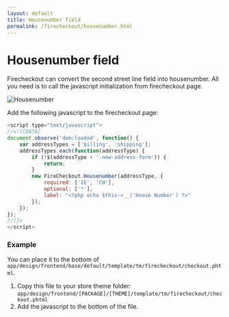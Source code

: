 ```yaml
---
layout: default
title: Housenumber field
permalink: /firecheckout/housenumber.html
---
```


# Housenumber field

Firecheckout can convert the second street line field into housenumber.
All you need is to call the javascript initialization from firecheckout page.

![Housenumber](https://i.cloudup.com/Xyf-odeu37-3000x3000.png)

Add the following javascript to the firecheckout page:

```javascript
<script type="text/javascript">
//<![CDATA[
document.observe('dom:loaded', function() {
    var addressTypes = ['billing', 'shipping'];
    addressTypes.each(function(addressType) {
        if (!$(addressType + '-new-address-form')) {
            return;
        }
        new FireCheckout.Housenumber(addressType, {
            required: ['IE', 'CH'],
            optional: ['*'],
            label: "<?php echo $this->__('House Number') ?>"
        });
    });
});
//]]>
</script>
```

### Example

You can place it to the bottom of `app/design/frontend/base/default/template/tm/firecheckout/checkout.phtml`.

1. Copy this file to your store theme folder: `app/design/frontend/[PACKAGE]/[THEME]/template/tm/firecheckout/checkout.phtml`
2. Add the javascript to the bottom of the file.

